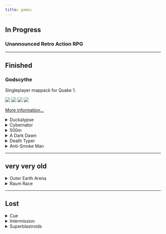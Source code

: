 ```yaml
---
title: games
---
```


## In Progress

### Unannounced Retro Action RPG

---

## Finished

### Godscythe

Singleplayer mappack for Quake 1.

<a target="_blank" href="godscythe/godscythe1.jpg"><img src="godscythe/godscythe1-tiny.jpg" /></a>
<a target="_blank" href="godscythe/godscythe2.jpg"><img src="godscythe/godscythe2-tiny.jpg" /></a>
<a target="_blank" href="godscythe/godscythe5.jpg"><img src="godscythe/godscythe5-tiny.jpg" /></a>
<a target="_blank" href="godscythe/godscythe6.jpg"><img src="godscythe/godscythe6-tiny.jpg" /></a>

[More information...](godscythe.html)

<details>
<summary>Duckalypse</summary>
<p>
Help a horde of zombie ducks attack forest animals. Each killed animal spawns
more ducks to help with your quest. The game is controlled solely with the
mouse (or with the touchscreen if you play on Android).

#### Download/Play

[itch.io](https://klockenschooster.itch.io/duckalypse)

Source code is available on the game's
[git repository](https://git.klockenschooster.de/duckalypse.git/).
</p>
</details>

<details>
<summary>Cybernator</summary>
<p>
A top down shooter in which you battle through 4 levels. Your mission is to
save all the hostages in the level by bringing them to the "disconnection
station". The game never got its final polish and still lacks a real bossfight.
It is, however, quite playable already.

The story goes as follows: Some people got trapped in the cyber world and now
you, the Cybernator, have to help them.

#### Download/Play

[itch.io](https://klockenschooster.itch.io/cybernator)

</p>
</details>

<details>
<summary>500m</summary>
<p>
#### Download/Play

[itch.io](https://klockenschooster.itch.io/500m)

Source code is available on the game's
[git repository](https://git.klockenschooster.de/500m.git/).
</p>
</details>


<details>
<summary>A Dark Dawn</summary>
<p>
A R T I S T I Q U E

Made in 2014 for [Fuck This Jam](http://fuckthisjam.com).

#### Download

Needs to be ported to a newer Unity version first...

Source code is available on the game's
[git repository](https://git.klockenschooster.de/artistique.git/).
</p>
</details>

<details>
<summary>Death Typer</summary>
<p>
A zombie shooter with a twist. Shooting requires you to type a text. Each
character of the text equals one fired bullet. But your two-hand typing
technique won't help you a bit! You'll also have to use your mouse to aim.
Can you type quickly enough with only one free hand?? Find it out in this
unique zombie shooter.

Originally made in 2013. Semi-Regularly updated to newer Unity versions.

#### Download/Play

[itch.io](https://klockenschooster.itch.io/deathtyper)

</p>
</details>

<details>
<summary>Anti-Smoke Man</summary>
<p>
A 2D platformer in which you battle through levels filled with evil cigarettes.
The game was made as a school project for an anti-smoking competition.
There originally was music but I can't include it in the download because I'd
get sued. If you want the original feel, put on the [soundtrack to
Unreal Gold](https://www.youtube.com/watch?v=9IISjIMpepo) alongside the game.

<a target="_blank" href="besmart/screenshot100.png"><img src="besmart/screenshot100-mini.png" /></a>
<a target="_blank" href="besmart/screenshot101.png"><img src="besmart/screenshot101-mini.png" /></a>
<a target="_blank" href="besmart/screenshot102.png"><img src="besmart/screenshot102-mini.png" /></a>
<a target="_blank" href="besmart/screenshot103.png"><img src="besmart/screenshot103-mini.png" /></a>
<a target="_blank" href="besmart/screenshot104.png"><img src="besmart/screenshot104-mini.png" /></a>
<a target="_blank" href="besmart/screenshot105.png"><img src="besmart/screenshot105-mini.png" /></a>

Fun fact: The only reason you have a gun is that young me could not figure out
how to implement the Mario-like "jumping on heads" mechanic.

#### Download

* [win32](https://klockenschooster.de/files/be_smart_game/be_smart_game.zip)
([SHA256](https://klockenschooster.de/files/be_smart_game/be_smart_game.zip.sha256))
</p>
</details>

---

## very very old

<details>
<summary>Outer Earth Arena</summary>
<p>
It is basically asteroids. Still, its one of the first ever playable and fun
games I made.

FYI: There are to versions of the game. `oea_bin.exe` gives you the version
with audiere.dll powered music. `oea_web.exe` is slightly stripped and without
músic. The second one works better in Wine.

#### Download

* [win32](https://klockenschooster.de/files/oea/oea.zip)
([SHA256](https://klockenschooster.de/files/oea/oea.zip.sha256))
</p>
</details>

<details>
<summary>Raum Race</summary>
<p>
My oldest "game" for which I still have the original `.exe`. Your mission is to
protect a spaceship from the aliens moving about in space. Click on them to
make them disappear. If any alien touches your spaceship you loose points.

The original version was made in 2006. I slightly retouched it back in 2012.
If I remember correctly it was meant as a demo for a much more ambitious game.

Fun fact: 2012 and 2006 are less far apart than 2012 and now :)

<a target="_blank" href="raum_race/screenshot100.png"><img src="raum_race/screenshot100-mini.png" /></a>
<a target="_blank" href="raum_race/screenshot101.png"><img src="raum_race/screenshot101-mini.png" /></a>

#### Download

* [win32](https://klockenschooster.de/files/raum_race/raum_race.zip)
([SHA256](https://klockenschooster.de/files/raum_race/raum_race.zip.sha256))
</p>
</details>

---

## Lost

<details>
<summary>Cue</summary>
<p>
Cue was a top down shooter. It kind of lives on in the Cybernator game, but it
had a much larger focus on platforming gameplay.

Fun fact: The models were UV mapped to exactly fit Minecraft skins. This was
done so that a SkinEdit tool could be repurposed for the game.

<a target="_blank" href="pics/cue.png"><img src="pics/cue-mini.jpg" /></a>
<a target="_blank" href="pics/cue2.png"><img src="pics/cue2-mini.jpg" /></a>
</p>
</details>

<details>
<summary>Intermission</summary>
<p>
This was an abstract horror game. In fact, it was somewhat of an atmospheric
_walking simulator_ slightly before the term got used. The game featured all
the horror game tropes. It had basements, cityscapes with evil factories
looming in the background, derelict buildings and dream-like scenery.

<a target="_blank" href="pics/house_of_doom.png"><img src="pics/house_of_doom-mini.png" /></a>
<a target="_blank" href="pics/intermission_fields.png"><img src="pics/intermission_fields-mini.png" /></a>
<a target="_blank" href="pics/intermission.png"><img src="pics/intermission-mini.png" /></a>
<a target="_blank" href="pics/intermission_menu.png"><img src="pics/intermission_menu-mini.png" /></a>
<a target="_blank" href="pics/intermission_basement.png"><img src="pics/intermission_basement-mini.png" /></a>
</p>
</details>

<details>
<summary>Superblastroids</summary>
<p>
The first game I ever made. I WISH I'd still have a version of this around but
it seems to be lost forever. Back then I used _Game Maker 6_ for everything.
The game itself was a vertical scrolling space shooter. You had to fight your
way through an ever increasing amount of asteroids headed your way.

Maybe I'll get around to remake this game. Maybe even in Game Maker 6...

Fun fact: The name is ripped from some episode of _Fosters Home for Imaginary
Friends_.
</p>
</details>

